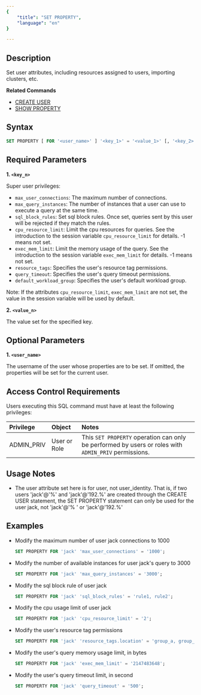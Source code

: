 ```yaml
---
{
    "title": "SET PROPERTY",
    "language": "en"
}

---
```


<!--
Licensed to the Apache Software Foundation (ASF) under one
or more contributor license agreements.  See the NOTICE file
distributed with this work for additional information
regarding copyright ownership.  The ASF licenses this file
to you under the Apache License, Version 2.0 (the
"License"); you may not use this file except in compliance
with the License.  You may obtain a copy of the License at

  http://www.apache.org/licenses/LICENSE-2.0

Unless required by applicable law or agreed to in writing,
software distributed under the License is distributed on an
"AS IS" BASIS, WITHOUT WARRANTIES OR CONDITIONS OF ANY
KIND, either express or implied.  See the License for the
specific language governing permissions and limitations
under the License.
-->

## Description

Set user attributes, including resources assigned to users, importing clusters, etc.

**Related Commands**

- [CREATE USER](./CREATE-USER.md)
- [SHOW PROPERTY](./SHOW-PROPERTY.md)

## Syntax

```sql
SET PROPERTY [ FOR '<user_name>' ] '<key_1>' = '<value_1>' [, '<key_2>' = '<value_2>', ...];
```

## Required Parameters
**1. `<key_n>`**

Super user privileges:

 - `max_user_connections`: The maximum number of connections.
 - `max_query_instances`: The number of instances that a user can use to execute a query at the same time.
 - `sql_block_rules`: Set sql block rules. Once set, queries sent by this user will be rejected if they match the rules.
 - `cpu_resource_limit`: Limit the cpu resources for queries. See the introduction to the session variable `cpu_resource_limit` for details. -1 means not set.
 - `exec_mem_limit`: Limit the memory usage of the query. See the introduction to the session variable `exec_mem_limit` for details. -1 means not set.
 - `resource_tags`: Specifies the user's resource tag permissions.
 - `query_timeout`: Specifies the user's query timeout permissions.
 - `default_workload_group`: Specifies the user's default workload group.

Note: If the attributes `cpu_resource_limit`, `exec_mem_limit` are not set, the value in the session variable will be used by default.

**2. `<value_n>`**

The value set for the specified key.

## Optional Parameters

**1. `<user_name>`**

The username of the user whose properties are to be set. If omitted, the properties will be set for the current user.

## Access Control Requirements

Users executing this SQL command must have at least the following privileges:

| Privilege | Object | Notes                |
| :---------------- | :------------- | :---------------------------- |
| ADMIN_PRIV        | User or Role    | This `SET PROPERTY` operation can only be performed by users or roles with `ADMIN_PRIV` permissions. |

## Usage Notes

- The user attribute set here is for user, not user_identity. That is, if two users 'jack'@'%' and 'jack'@'192.%' are created through the CREATE USER statement, the SET PROPERTY statement can only be used for the user jack, not 'jack'@'% ' or 'jack'@'192.%'

## Examples

- Modify the maximum number of user jack connections to 1000

   ```sql
   SET PROPERTY FOR 'jack' 'max_user_connections' = '1000';
   ```

- Modify the number of available instances for user jack's query to 3000

   ```sql
   SET PROPERTY FOR 'jack' 'max_query_instances' = '3000';
   ```

- Modify the sql block rule of user jack

   ```sql
   SET PROPERTY FOR 'jack' 'sql_block_rules' = 'rule1, rule2';
   ```

- Modify the cpu usage limit of user jack

   ```sql
   SET PROPERTY FOR 'jack' 'cpu_resource_limit' = '2';
   ```

- Modify the user's resource tag permissions

   ```sql
   SET PROPERTY FOR 'jack' 'resource_tags.location' = 'group_a, group_b';
   ```

- Modify the user's query memory usage limit, in bytes

   ```sql
   SET PROPERTY FOR 'jack' 'exec_mem_limit' = '2147483648';
   ```

- Modify the user's query timeout limit, in second

   ```sql
   SET PROPERTY FOR 'jack' 'query_timeout' = '500';
   ```


